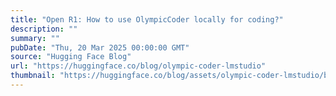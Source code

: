 ```yaml
---
title: "Open R1: How to use OlympicCoder locally for coding?"
description: ""
summary: ""
pubDate: "Thu, 20 Mar 2025 00:00:00 GMT"
source: "Hugging Face Blog"
url: "https://huggingface.co/blog/olympic-coder-lmstudio"
thumbnail: "https://huggingface.co/blog/assets/olympic-coder-lmstudio/banner.png"
---
```


